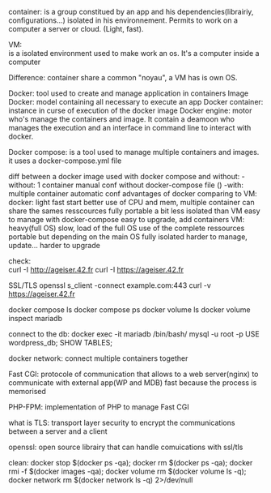 container:
	is a group constitued by an app and his dependencies(librairiy, configurations...) isolated in his environnement. Permits to work on a computer a server or cloud. (Light, fast).
	
VM: 	
	is a isolated environment used to make work an os. It's a computer inside a computer
	
Difference: container share a common "noyau", a VM has is own OS.

Docker: 
	tool used to create and manage application in containers
Image Docker:
	model containing all necessary to execute an app
Docker container:
	instance in curse of execution of the docker image
Docker engine:
	motor who's manage the containers and image. It contain a deamoon who manages the execution and an interface in command line to interact with docker.
	
Docker compose:
	is a tool used to manage multiple containers and images. it uses a docker-compose.yml file
	
diff between a docker image used with docker compose and without:
	-without: 
		1 container
		manual conf without docker-compose file ()
	-with:
		multiple container
		automatic conf
advantages of docker comparing to VM:
	docker:
		light
		fast start
		better use of CPU and mem, multiple container can share the sames resscources
		fully portable
		a bit less isolated than VM 
		easy to manage with docker-compose
		easy to upgrade, add containers
	VM:
		heavy(full OS)
		slow, load of the full OS
		use of the complete ressources
		portable but depending on the main OS
		fully isolated
		harder to manage, update...
		harder to upgrade
		
check: 		
	curl -I http://ageiser.42.fr
	curl -I https://ageiser.42.fr
	
SSL/TLS
	openssl s_client -connect example.com:443
	curl -v https://ageiser.42.fr
	
docker compose ls
docker compose ps
docker volume ls
docker volume inspect mariadb


connect to the db:
	docker exec -it mariadb /bin/bash/
	mysql -u root -p
	USE wordpress_db;
	SHOW TABLES;
	


docker network:
		connect multiple containers together	
		
Fast CGI:
	protocole of communication that allows to a web server(nginx) to communicate with external app(WP and MDB) fast because the process is memorised
	
PHP-FPM:
	implementation of PHP to manage Fast CGI
	
what is TLS:
	transport layer security to encrypt the communications between a server and a client
	
openssl:
	open source librairy that can handle comuications with ssl/tls
	
	
clean:
	docker stop $(docker ps -qa); docker rm $(docker ps -qa); docker rmi -f $(docker images -qa); docker volume rm $(docker volume ls -q); docker network rm $(docker network ls -q) 2>/dev/null

